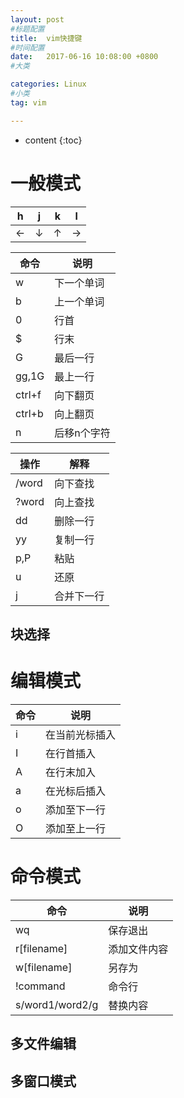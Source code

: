 ```yaml
---
layout: post
#标题配置
title:  vim快捷键
#时间配置
date:   2017-06-16 10:08:00 +0800
#大类

categories: Linux
#小类
tag: vim

---
```

* content
{:toc}


# 一般模式

|h|j|k|l|
|---|---|---|---|
|←|↓|↑|→|

|命令|说明|
|---|---|
|w|下一个单词|
|b|上一个单词|
|0|行首|
|$|行末|
|G|最后一行|
|gg,1G|最上一行|
|ctrl+f|向下翻页|  
|ctrl+b|向上翻页|
|n<space>|后移n个字符

|操作|解释|
|---|---|
|/word|向下查找|
|?word|向上查找|
|dd|删除一行|
|yy|复制一行|
|p,P|粘贴|
|u|还原|
|j|合并下一行|

## 块选择

# 编辑模式

|命令|说明|
|---|---|
|i|在当前光标插入|
|I|在行首插入|
|A|在行末加入|
|a|在光标后插入|
|o|添加至下一行|
|O|添加至上一行|

# 命令模式

|命令|说明|
|---|---|
|wq|保存退出|
|r[filename]|添加文件内容|
|w[filename]|另存为|
|!command|命令行|
|s/word1/word2/g|替换内容|

## 多文件编辑
## 多窗口模式